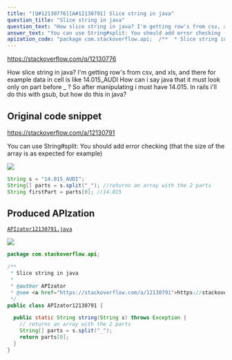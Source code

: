 ```yaml
---
title: "[Q#12130776][A#12130791] Slice string in java"
question_title: "Slice string in java"
question_text: "How slice string in java? I'm getting row's from csv, and xls, and there for example data in cell is like 14.015_AUDI How can i say java that it must look only on part before _ ? So after manipulating i must have 14.015. In rails i'll do this with gsub, but how do this in java?"
answer_text: "You can use String#split: You should add error checking (that the size of the array is as expected for example)"
apization_code: "package com.stackoverflow.api;  /**  * Slice string in java  *  * @author APIzator  * @see <a href=\"https://stackoverflow.com/a/12130791\">https://stackoverflow.com/a/12130791</a>  */ public class APIzator12130791 {    public static String string(String s) throws Exception {     // returns an array with the 2 parts     String[] parts = s.split(\"_\");     return parts[0];   } }"
---
```


https://stackoverflow.com/q/12130776

How slice string in java? I&#x27;m getting row&#x27;s from csv, and xls, and there for example data in cell is like
14.015_AUDI
How can i say java that it must look only on part before _ ? So after manipulating i must have 14.015. In rails i&#x27;ll do this with gsub, but how do this in java?



## Original code snippet

https://stackoverflow.com/a/12130791

You can use String#split:
You should add error checking (that the size of the array is as expected for example)

<div class="code-logo"><img src="/stackoverflow.png" /></div>

```java
String s = "14.015_AUDI";
String[] parts = s.split("_"); //returns an array with the 2 parts
String firstPart = parts[0]; //14.015
```

## Produced APIzation

[`APIzator12130791.java`](https://github.com/pasqualesalza/apization-temp-data/raw/master/search/APIzator12130791.java)

<div class="code-logo"><img src="/apizator.png" /></div>

```java
package com.stackoverflow.api;

/**
 * Slice string in java
 *
 * @author APIzator
 * @see <a href="https://stackoverflow.com/a/12130791">https://stackoverflow.com/a/12130791</a>
 */
public class APIzator12130791 {

  public static String string(String s) throws Exception {
    // returns an array with the 2 parts
    String[] parts = s.split("_");
    return parts[0];
  }
}

```